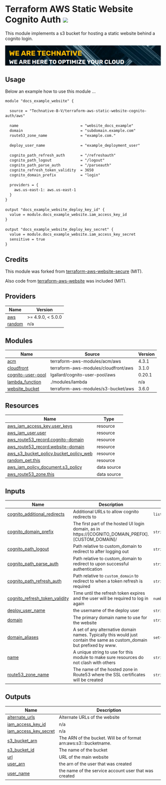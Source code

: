 # Terraform AWS Static Website Cognito Auth ![](https://img.shields.io/github/workflow/status/TechNative-B-V/terraform-aws-static-website-cognito-auth/Lint?style=plastic)

<!-- SHIELDS -->

This module implements a s3 bucket for hosting a static website behind a
cognito login.

[![](we-are-technative.png)](https://www.technative.nl)


## Usage

Below an example how to use this module ...

```hcl
module "docs_example_website" {

  source = "Technative-B-V/terraform-aws-static-website-cognito-auth/aws"

  name                            = "website_docs_example"
  domain                          = "subdomain.example.com"
  route53_zone_name               = "example.com."

  deploy_user_name                = "example_deployment_user"

  cognito_path_refresh_auth       = "/refreshauth"
  cognito_path_logout             = "/logout"
  cognito_path_parse_auth         = "/parseauth"
  cognito_refresh_token_validity  = 3650
  cognito_domain_prefix           = "login"

  providers = {
    aws.us-east-1: aws.us-east-1
  }
}

output "docs_example_website_deploy_key_id" {
  value = module.docs_example_website.iam_access_key_id
}

output "docs_example_website_deploy_key_secret" {
  value = module.docs_example_website.iam_access_key_secret
  sensitive = true
}
```

## Credits

This module was forked from [terraform-aws-website-secure](https://github.com/timmeinerzhagen/terraform-aws-website-secure) (MIT).

Also code from [terraform-aws-website](https://github.com/bwindsor/terraform-aws-website) was included (MIT).

<!-- BEGIN_TF_DOCS -->
## Providers

| Name | Version |
|------|---------|
| <a name="provider_aws"></a> [aws](#provider\_aws) | >= 4.9.0, < 5.0.0 |
| <a name="provider_random"></a> [random](#provider\_random) | n/a |

## Modules

| Name | Source | Version |
|------|--------|---------|
| <a name="module_acm"></a> [acm](#module\_acm) | terraform-aws-modules/acm/aws | 4.3.1 |
| <a name="module_cloudfront"></a> [cloudfront](#module\_cloudfront) | terraform-aws-modules/cloudfront/aws | 3.1.0 |
| <a name="module_cognito-user-pool"></a> [cognito-user-pool](#module\_cognito-user-pool) | lgallard/cognito-user-pool/aws | 0.20.1 |
| <a name="module_lambda_function"></a> [lambda\_function](#module\_lambda\_function) | ./modules/lambda | n/a |
| <a name="module_website_bucket"></a> [website\_bucket](#module\_website\_bucket) | terraform-aws-modules/s3-bucket/aws | 3.6.0 |

## Resources

| Name | Type |
|------|------|
| [aws_iam_access_key.user_keys](https://registry.terraform.io/providers/hashicorp/aws/latest/docs/resources/iam_access_key) | resource |
| [aws_iam_user.user](https://registry.terraform.io/providers/hashicorp/aws/latest/docs/resources/iam_user) | resource |
| [aws_route53_record.cognito-domain](https://registry.terraform.io/providers/hashicorp/aws/latest/docs/resources/route53_record) | resource |
| [aws_route53_record.website-domain](https://registry.terraform.io/providers/hashicorp/aws/latest/docs/resources/route53_record) | resource |
| [aws_s3_bucket_policy.bucket_policy_web](https://registry.terraform.io/providers/hashicorp/aws/latest/docs/resources/s3_bucket_policy) | resource |
| [random_pet.this](https://registry.terraform.io/providers/hashicorp/random/latest/docs/resources/pet) | resource |
| [aws_iam_policy_document.s3_policy](https://registry.terraform.io/providers/hashicorp/aws/latest/docs/data-sources/iam_policy_document) | data source |
| [aws_route53_zone.this](https://registry.terraform.io/providers/hashicorp/aws/latest/docs/data-sources/route53_zone) | data source |

## Inputs

| Name | Description | Type | Default | Required |
|------|-------------|------|---------|:--------:|
| <a name="input_cognito_additional_redirects"></a> [cognito\_additional\_redirects](#input\_cognito\_additional\_redirects) | Additional URLs to allow cognito redirects to | `list(string)` | `[]` | no |
| <a name="input_cognito_domain_prefix"></a> [cognito\_domain\_prefix](#input\_cognito\_domain\_prefix) | The first part of the hosted UI login domain, as in https://[COGNITO_DOMAIN_PREFIX].[CUSTOM_DOMAIN]/ | `string` | `"login"` | no |
| <a name="input_cognito_path_logout"></a> [cognito\_path\_logout](#input\_cognito\_path\_logout) | Path relative to custom\_domain to redirect to after logging out | `string` | `"/"` | no |
| <a name="input_cognito_path_parse_auth"></a> [cognito\_path\_parse\_auth](#input\_cognito\_path\_parse\_auth) | Path relative to custom\_domain to redirect to upon successful authentication | `string` | `"/parseauth"` | no |
| <a name="input_cognito_path_refresh_auth"></a> [cognito\_path\_refresh\_auth](#input\_cognito\_path\_refresh\_auth) | Path relative to `custom_domain` to redirect to when a token refresh is required | `string` | `"/refreshauth"` | no |
| <a name="input_cognito_refresh_token_validity"></a> [cognito\_refresh\_token\_validity](#input\_cognito\_refresh\_token\_validity) | Time until the refresh token expires and the user will be required to log in again | `number` | `3650` | no |
| <a name="input_deploy_user_name"></a> [deploy\_user\_name](#input\_deploy\_user\_name) | the username of the deploy user | `string` | n/a | yes |
| <a name="input_domain"></a> [domain](#input\_domain) | The primary domain name to use for the website | `string` | n/a | yes |
| <a name="input_domain_aliases"></a> [domain\_aliases](#input\_domain\_aliases) | A set of any alternative domain names. Typically this would just contain the same as custom\_domain but prefixed by www. | `set(string)` | `[]` | no |
| <a name="input_name"></a> [name](#input\_name) | A unique string to use for this module to make sure resources do not clash with others | `string` | n/a | yes |
| <a name="input_route53_zone_name"></a> [route53\_zone\_name](#input\_route53\_zone\_name) | The name of the hosted zone in Route53 where the SSL certificates will be created | `string` | n/a | yes |

## Outputs

| Name | Description |
|------|-------------|
| <a name="output_alternate_urls"></a> [alternate\_urls](#output\_alternate\_urls) | Alternate URLs of the website |
| <a name="output_iam_access_key_id"></a> [iam\_access\_key\_id](#output\_iam\_access\_key\_id) | n/a |
| <a name="output_iam_access_key_secret"></a> [iam\_access\_key\_secret](#output\_iam\_access\_key\_secret) | n/a |
| <a name="output_s3_bucket_arn"></a> [s3\_bucket\_arn](#output\_s3\_bucket\_arn) | The ARN of the bucket. Will be of format arn:aws:s3:::bucketname. |
| <a name="output_s3_bucket_id"></a> [s3\_bucket\_id](#output\_s3\_bucket\_id) | The name of the bucket |
| <a name="output_url"></a> [url](#output\_url) | URL of the main website |
| <a name="output_user_arn"></a> [user\_arn](#output\_user\_arn) | the arn of the user that was created |
| <a name="output_user_name"></a> [user\_name](#output\_user\_name) | the name of the service account user that was created |
<!-- END_TF_DOCS -->
